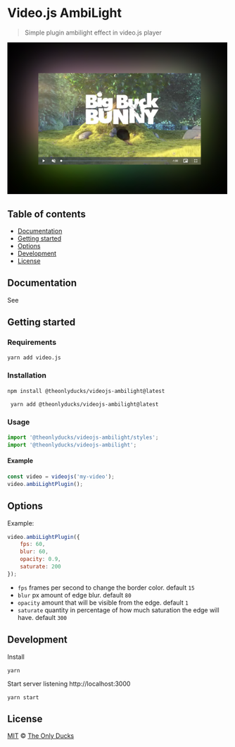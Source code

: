 # Video.js AmbiLight

> Simple plugin ambilight effect in video.js player

<img src="./preview.png" width="500" height="auto" alt="Preview">

## Table of contents

- [Documentation](#documentation)
- [Getting started](#getting-started)
- [Options](#options)
- [Development](#development)
- [License](#license)

## Documentation

See

## Getting started

### Requirements

```shell
yarn add video.js
```

### Installation

```shell
npm install @theonlyducks/videojs-ambilight@latest
```
```shell
 yarn add @theonlyducks/videojs-ambilight@latest
```

### Usage

```js
import '@theonlyducks/videojs-ambilight/styles';
import '@theonlyducks/videojs-ambilight';
```

#### Example

```js
const video = videojs('my-video');
video.ambiLightPlugin();
```

## Options

Example:
```js
video.ambiLightPlugin({
	fps: 60,
	blur: 60,
	opacity: 0.9,
	saturate: 200
});
```

- `fps` frames per second to change the border color. default `15`
- `blur` px amount of edge blur. default `80`
- `opacity` amount that will be visible from the edge. default `1`
- `saturate` quantity in percentage of how much saturation the edge will have. default `300`

## Development

Install

```shell
yarn
```

Start server listening http://localhost:3000

```shell
yarn start
```

## License

[MIT](https://opensource.org/licenses/MIT) © [The Only Ducks](https://github.com/theonlyducks)
